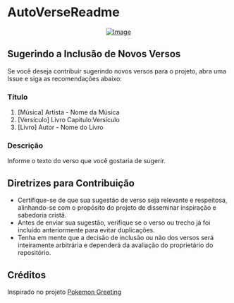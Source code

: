 # AutoVerseReadme

<p align="center">
    <a href="https://git.io/typing-svg">
        <img src="https://readme-typing-svg.demolab.com/?separator=;&font=Fira+Code&height=210&width=500&size=20&pause=100&color=A9FEF7&center=True&vCenter=True&multiline=True&duration=1500&repeat=True&lines=You%27ve+given+me+a+new+heart%2C+true+reality%3BI%27m+living+for+the+One+who+set+me+free%3BYou%27ve+given+m%D0%B5+Your+vision%2C+better+than+a+dream%3BYou+ain%27t+gotta+wak%D0%B5+me+up%3BIt%27s+not+a+fantasy%3BDa-da-da-da-da-da%3B%F0%9F%8E%B5+Hillsong+Young+%26+Free+-+Phenomena+%F0%9F%8E%B5" alt="Image" />
    </a>
</p>

## Sugerindo a Inclusão de Novos Versos

Se você deseja contribuir sugerindo novos versos para o projeto, abra uma Issue e siga as recomendações abaixo:

### Título

1. [Música] Artista - Nome da Música
2. [Versículo] Livro Capitulo:Versículo
3. [Livro] Autor - Nome do Livro

### Descrição

Informe o texto do verso que você gostaria de sugerir.

## Diretrizes para Contribuição

- Certifique-se de que sua sugestão de verso seja relevante e respeitosa, alinhando-se com o propósito do projeto de disseminar inspiração e sabedoria cristã.
- Antes de enviar sua sugestão, verifique se o verso ou trecho já foi incluído anteriormente para evitar duplicações.
- Tenha em mente que a decisão de inclusão ou não dos versos será inteiramente arbitrária e dependerá da avaliação do proprietário do repositório.

## Créditos

Inspirado no projeto [Pokemon Greeting](https://github.com/isyuricunha/pokemon-greeting)